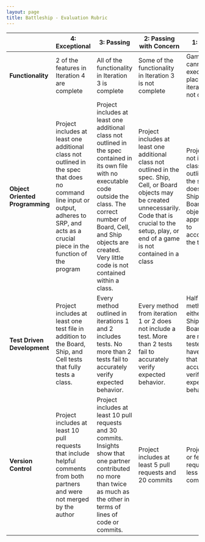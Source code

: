 ```yaml
---
layout: page
title: Battleship - Evaluation Rubric
---
```


<br> | **4: Exceptional** | **3: Passing** | **2: Passing with Concern** | **1: Failing**
-- | --- | --- | --- | ---
**Functionality** | 2 of the features in Iteration 4 are complete | All of the functionality in Iteration 3 is complete | Some of the functionality in Iteration 3 is not complete | Game cannot execute ship placement or iteration 2 is not complete |
**Object Oriented Programming** | Project includes at least one additional class not outlined in the spec that does no command line input or output, adheres to SRP, and acts as a crucial piece in the function of the program | Project includes at least one additional class not outlined in the spec contained in its own file with no executable code outside the class. The correct number of Board, Cell, and Ship objects are created. Very little code is not contained within a class. | Project includes at least one additional class not outlined in the spec. Ship, Cell, or Board objects may be created unnecessarily. Code that is crucial to the setup, play, or end of a game is not contained in a class | Project does not include a class not outlined in the spec or does not use Ship, Cell, or Board objects appropriately to accomplish the task |
**Test Driven Development** | Project includes at least one test file in addition to the Board, Ship, and Cell tests that fully tests a class. | Every method outlined in iterations 1 and 2 includes tests. No more than 2 tests fail to accurately verify expected behavior. | Every method from iteration 1 or 2 does not include a test. More than 2 tests fail to accurately verify expected behavior. | Half the methods of either the Ship, Cell, or Board class are not tested or have tests that do not accurately verify expected behavior |
**Version Control** | Project includes at least 10 pull requests that include helpful comments from both partners and were not merged by the author | Project includes at least 10 pull requests and 30 commits. Insights show that one partner contributed no more than twice as much as the other in terms of lines of code or commits. | Project includes at least 5 pull requests and 20 commits | Project has 5 or fewer pull requests or less than 20 commits |
